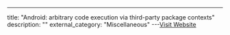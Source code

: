 ---
title: "Android: arbitrary code execution via third-party package contexts"
description: ""
external_category: "Miscellaneous"
---[Visit Website](https://blog.oversecured.com/Android-arbitrary-code-execution-via-third-party-package-contexts/)

